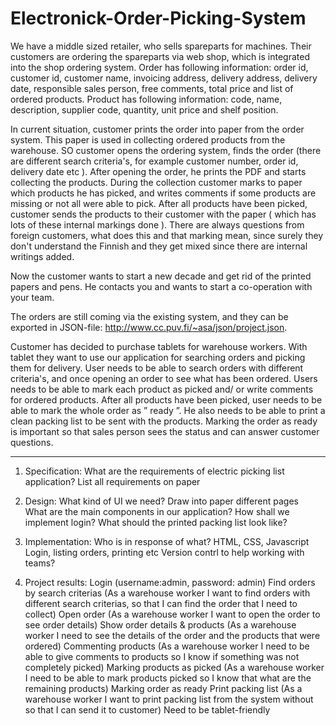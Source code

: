 # Electronick-Order-Picking-System
We have a middle sized retailer, who sells spareparts for machines.
Their customers are ordering the spareparts via web shop, which is integrated into the shop ordering system.
Order has following information: order id, customer id, customer name, invoicing address, delivery address, delivery date, responsible sales person, free comments, total price and list of ordered products.
Product has following information: code, name, description, supplier code, quantity, unit price and shelf position.

In current situation, customer prints the order into paper from the order system. This paper is used in collecting ordered products from the warehouse.
SO customer opens the ordering system, finds the order (there are different search criteria's, for example customer number, order id, delivery date etc ).
After opening the order, he prints the PDF and starts collecting the products.
During the collection customer marks to paper which products he has picked, and writes comments if some products are missing or not all were able to pick.
After all products have been picked, customer sends the products to their customer with the paper ( which has lots of these internal markings done ).
There are always questions from foreign customers, what does this and that marking mean, since surely they don't understand the Finnish and they get mixed since there are internal writings added.

Now the customer wants to start a new decade and get rid of the printed papers and pens. He contacts you and wants to start a co-operation with your team.

The orders are still coming via the existing system, and they can be exported in JSON-file: http://www.cc.puv.fi/~asa/json/project.json.

Customer has decided to purchase tablets for warehouse workers. With tablet they want to use our application for searching orders and picking them for delivery. User needs to be able to search orders with different criteria's, and once opening an order to see what has been ordered. Users needs to be able to mark each product as picked and/ or write comments for ordered products. 
After all products have been picked, user needs to be able to mark the whole order as ” ready ”. He also needs to be able to print a clean packing list to be sent with the products. Marking the order as ready is important so that sales person sees the status and can answer customer questions.

---------------------------

1. Specification:
What are the requirements of electric picking list application? List all requirements on paper
 

2. Design:
What kind of UI we need?
Draw into paper different pages  
What are the main components in our application?
How shall we implement login?
What should the printed packing list look like?
 

3. Implementation:
Who is in response of what?
HTML, CSS, Javascript
Login, listing orders, printing etc
Version contrl to help working with teams?
 

4. Project results:
Login (username:admin, password: admin)
Find orders by search criterias (As a warehouse worker I want to find orders with different search criterias, so that I can find the order that I need to collect)
Open order (As a warehouse worker I want to open the order to see order details)
Show order details & products (As a warehouse worker I need to see the details of the order and the products that were ordered)
Commenting products (As a warehouse worker I need to be able to give comments to products so I know if something was not completely picked)
Marking products as picked (As a warehouse worker I need to be able to mark products picked so I know that what are the remaining products)
Marking order as ready 
Print packing list (As a warehouse worker I want to print packing list from the system without so that I can send it to customer)
Need to be tablet-friendly
